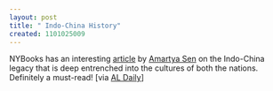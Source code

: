```yaml
--- 
layout: post
title: " Indo-China History"
created: 1101025009
---
```

NYBooks has an interesting <a href="http://www.nybooks.com/articles/17608">article</a> by <a href="http://en.wikipedia.org/wiki/Amartya_Sen">Amartya Sen</a> on the Indo-China legacy that is deep entrenched into the cultures of both the nations.  Definitely a must-read! [via <a href="http://aldaily.com">AL Daily</a>]
